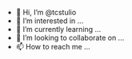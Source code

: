 - 👋 Hi, I’m @tcstulio
- 👀 I’m interested in ...
- 🌱 I’m currently learning ...
- 💞️ I’m looking to collaborate on ...
- 📫 How to reach me ...

<!---
tcstulio/tcstulio is a ✨ special ✨ repository because its `README.md` (this file) appears on your GitHub profile.
You can click the Preview link to take a look at your changes.
--->
